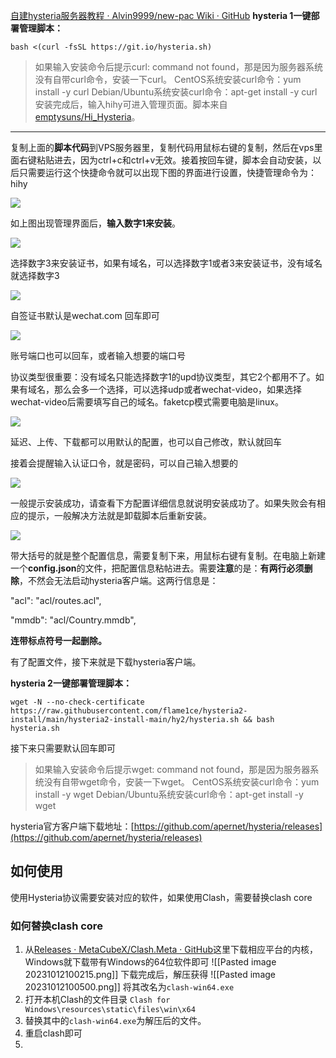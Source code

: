 [自建hysteria服务器教程 · Alvin9999/new-pac Wiki · GitHub](https://github.com/Alvin9999/new-pac/wiki/%E8%87%AA%E5%BB%BAhysteria%E6%9C%8D%E5%8A%A1%E5%99%A8%E6%95%99%E7%A8%8B)
**hysteria 1一键部署管理脚本：**
```shell
bash <(curl -fsSL https://git.io/hysteria.sh)
```

> 如果输入安装命令后提示curl: command not found，那是因为服务器系统没有自带curl命令，安装一下curl。
> CentOS系统安装curl命令：yum install -y curl
> Debian/Ubuntu系统安装curl命令：apt-get install -y curl
> 安装完成后，输入hihy可进入管理页面。脚本来自[emptysuns/Hi_Hysteria](https://github.com/emptysuns/Hi_Hysteria)。

---

复制上面的**脚本代码**到VPS服务器里，复制代码用鼠标右键的复制，然后在vps里面右键粘贴进去，因为ctrl+c和ctrl+v无效。接着按回车键，脚本会自动安装，以后只需要运行这个快捷命令就可以出现下图的界面进行设置，快捷管理命令为：hihy

![](https://camo.githubusercontent.com/abace40e198b76beb2a6f86629232455ebb383bb9b4211f9da270167d38c7802/68747470733a2f2f666173746c792e6a7364656c6976722e6e65742f67682f416c76696e393939392f706163322f76756c74722f6879312e706e67)

如上图出现管理界面后，**输入数字1来安装**。

![](https://camo.githubusercontent.com/4c518a31299bf3a87556b0d55806498e3ed8b928990413b7aa47ce1997739f9d/68747470733a2f2f666173746c792e6a7364656c6976722e6e65742f67682f416c76696e393939392f706163322f76756c74722f6879322e706e67)

选择数字3来安装证书，如果有域名，可以选择数字1或者3来安装证书，没有域名就选择数字3

![](https://camo.githubusercontent.com/003ad44c8865d67f693118593abf74983ac8563e66104f316df16a3e89e2b7cf/68747470733a2f2f666173746c792e6a7364656c6976722e6e65742f67682f416c76696e393939392f706163322f76756c74722f6879332e706e67)

自签证书默认是wechat.com 回车即可

![](https://camo.githubusercontent.com/fe5795ba2a12a2a2451cdb5de7fc49842586360b71163634794afa4c2bdc0cc9/68747470733a2f2f666173746c792e6a7364656c6976722e6e65742f67682f416c76696e393939392f706163322f76756c74722f6879342e706e67)

账号端口也可以回车，或者输入想要的端口号

协议类型很重要：没有域名只能选择数字1的upd协议类型，其它2个都用不了。如果有域名，那么会多一个选择，可以选择udp或者wechat-video，如果选择wechat-video后需要填写自己的域名。faketcp模式需要电脑是linux。

![](https://camo.githubusercontent.com/62a3238668196d56826c6db669ecc842e5bc4023d690fa79991af3ee552440df/68747470733a2f2f666173746c792e6a7364656c6976722e6e65742f67682f416c76696e393939392f706163322f76756c74722f6879352e706e67)

延迟、上传、下载都可以用默认的配置，也可以自己修改，默认就回车

接着会提醒输入认证口令，就是密码，可以自己输入想要的

![](https://camo.githubusercontent.com/0775e3b09097ea8d6ce27fb9d32165e91136aa227b0bd84771e4b14e197f0a77/68747470733a2f2f666173746c792e6a7364656c6976722e6e65742f67682f416c76696e393939392f706163322f76756c74722f6879362e706e67)

一般提示安装成功，请查看下方配置详细信息就说明安装成功了。如果失败会有相应的提示，一般解决方法就是卸载脚本后重新安装。

![](https://camo.githubusercontent.com/cf8629b42712041f306d58b96a26364bc7a3538c8df4ec00249b3cf552b73fcd/68747470733a2f2f666173746c792e6a7364656c6976722e6e65742f67682f416c76696e393939392f706163322f76756c74722f6879372e706e67)

带大括号的就是整个配置信息，需要复制下来，用鼠标右键有复制。在电脑上新建一个**config.json**的文件，把配置信息粘帖进去。需要**注意**的是：**有两行必须删除**，不然会无法启动hysteria客户端。这两行信息是：

"acl": "acl/routes.acl",

"mmdb": "acl/Country.mmdb",

**连带标点符号一起删除。**

有了配置文件，接下来就是下载hysteria客户端。

**hysteria 2一键部署管理脚本：**
```shell
wget -N --no-check-certificate https://raw.githubusercontent.com/flame1ce/hysteria2-install/main/hysteria2-install-main/hy2/hysteria.sh && bash hysteria.sh
```
接下来只需要默认回车即可
> 如果输入安装命令后提示wget: command not found，那是因为服务器系统没有自带wget命令，安装一下wget。
> CentOS系统安装curl命令：yum install -y wget
> Debian/Ubuntu系统安装curl命令：apt-get install -y wget

hysteria官方客户端下载地址：[https://github.com/apernet/hysteria/releases](https://github.com/apernet/hysteria/releases)

## 如何使用
使用Hysteria协议需要安装对应的软件，如果使用Clash，需要替换clash core

### 如何替换clash core
1. 从[Releases · MetaCubeX/Clash.Meta · GitHub](https://github.com/MetaCubeX/Clash.Meta/releases)这里下载相应平台的内核，Windows就下载带有Windows的64位软件即可
	 ![[Pasted image 20231012100215.png]]
	下载完成后，解压获得
	![[Pasted image 20231012100500.png]]
	将其改名为`clash-win64.exe`
1. 打开本机Clash的文件目录
	`Clash for Windows\resources\static\files\win\x64`
3. 替换其中的`clash-win64.exe`为解压后的文件。
4. 重启clash即可
5. 